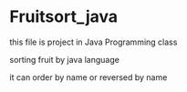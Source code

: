 # Fruitsort_java

this file is project in Java Programming class

sorting fruit by java language

it can order by name or reversed by name
